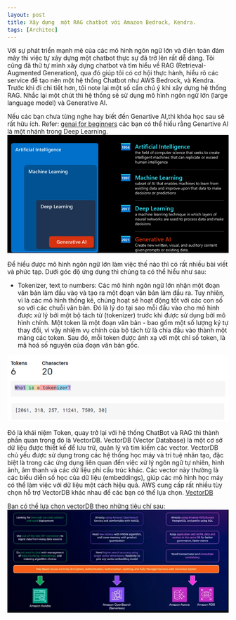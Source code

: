 ```yaml
---
layout: post
title: Xây dựng  một RAG chatbot với Amazon Bedrock, Kendra.
tags: [Architec]
---
```


Với sự phát triển mạnh mẽ của các mô hình ngôn ngữ lớn và điện toán đám mây thì việc tự xây dựng một chatbot thực sự đã trở lên rất dễ dàng.
Tôi cũng đã thử tự mình xây dựng chatbot và tìm hiểu về RAG (Retrieval-Augmented Generation), qua đó giúp tôi có cơ hội thực hành, hiểu rõ các 
service để tạo nên một hệ thống Chatbot như AWS Bedrock, và Kendra. Trước khi đi chi tiết hơn, tôi note lại một số cần chú ý khi xây dựng hệ thống RAG. 
Nhắc lại một chút thì hệ thống sẽ sử dụng mô hình ngôn ngữ lớn (large language model) và Generative AI.

Nếu các bạn chưa từng nghe hay biết đến Genartive AI,thì khóa học sau sẽ rất hữu ích.
Refer: [genai for beginners](https://github.com/microsoft/generative-ai-for-beginners/tree/main/01-introduction-to-genai)
các bạn có thể hiểu rằng Genartive AI là một nhánh trong Deep Learning.
<img src="/assets/img/GenAI.png">

Để hiểu được mô hình ngôn ngữ lớn làm việc thế nào thì có rất nhiều bài viết và phức tạp. Dưới góc độ ứng dụng thì chúng ta có thể hiểu như sau:
- Tokenizer, text to numbers:
Các mô hình ngôn ngữ lớn nhận một đoạn văn bản làm đầu vào và tạo ra một đoạn văn bản làm đầu ra. Tuy nhiên, vì là các mô hình thống kê, chúng hoạt sẽ hoạt động tốt với các con số so với các chuỗi văn bản. Đó là lý do tại sao mỗi đầu vào cho mô hình được xử lý bởi một bộ tách từ (tokenizer) trước khi được sử dụng bởi mô hình chính. Một token là một đoạn văn bản - bao gồm một số lượng ký tự thay đổi, vì vậy nhiệm vụ chính của bộ tách từ là chia đầu vào thành một mảng các token. Sau đó, mỗi token được ánh xạ với một chỉ số token, là mã hoá số nguyên của đoạn văn bản gốc.

<img src="/assets/img/Token.png">

Đó là khái niệm Token, quay trở lại với hệ thống ChatBot và RAG thì thành phần quan trọng đó là VectorDB. VectorDB (Vector Database) là một cơ sở dữ liệu được thiết kế để lưu trữ, quản lý và tìm kiếm các vector. VectorDB chủ yếu được sử dụng trong các hệ thống học máy và trí tuệ nhân tạo, đặc biệt là trong các ứng dụng liên quan đến việc xử lý ngôn ngữ tự nhiên, hình ảnh, âm thanh và các dữ liệu phi cấu trúc khác. Các vector này thường là các biểu diễn số học của dữ liệu (embeddings), giúp các mô hình học máy có thể làm việc với dữ liệu một cách hiệu quả. AWS cung cấp rất nhiều tùy chọn hỗ trợ VectorDB khác nhau để các bạn có thể lựa chọn.
[VectorDB](https://aws.amazon.com/what-is/vector-databases/)

Bạn có thể lựa chọn vectorDB theo những tiêu chí sau:
<img src="/assets/img/vectorDB.png">









